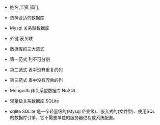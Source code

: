 - 姓名,工资,部门,
  
- 选择合适的数据库
 - Mysql 关系型数据库
  - 外键  表关联  
  - 数据库的三大范式
   - 第一范式 列不可分割
   - 第二范式 表中没有重复的列
   - 第三范式 表中没有冗余的列
   
 - Mongodb 非关系型数据库 NoSQL
 - 轻量级关系数据库 SQLite

 - sqlite
  SQLite 是一个轻量级的(Mysql 企业级)、嵌入式的(文件型)、使用SQL的数据库引擎，它不需要单独的服务器进程或系统配置。
